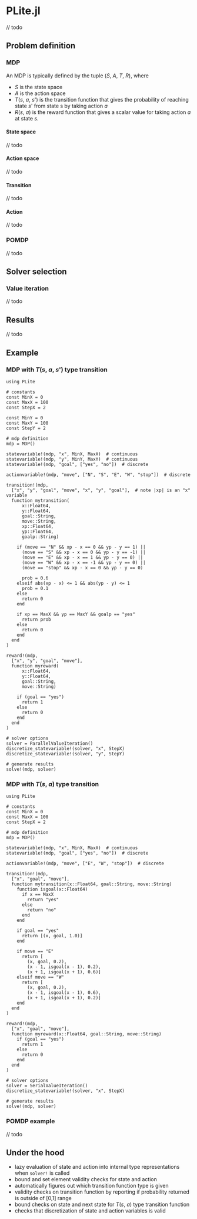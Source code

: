 # PLite.jl

// todo

## Problem definition

### MDP

An MDP is typically defined by the tuple (*S*, *A*, *T*, *R*), where

* *S* is the state space
* *A* is the action space
* *T*(*s*, *a*, *s*') is the transition function that gives the probability of reaching state *s*' from state s by taking action *a*
* *R*(*s*, *a*) is the reward function that gives a scalar value for taking action *a* at state *s*.

#### State space

// todo

#### Action space

// todo

#### Transition

// todo

#### Action

// todo

### POMDP

// todo

## Solver selection

### Value iteration

// todo

## Results

// todo

## Example

### MDP with *T*(*s*, *a*, *s*') type transition

```
using PLite

# constants
const MinX = 0
const MaxX = 100
const StepX = 2

const MinY = 0
const MaxY = 100
const StepY = 2

# mdp definition
mdp = MDP()

statevariable!(mdp, "x", MinX, MaxX)  # continuous
statevariable!(mdp, "y", MinY, MaxY)  # continuous
statevariable!(mdp, "goal", ["yes", "no"])  # discrete

actionvariable!(mdp, "move", ["N", "S", "E", "W", "stop"])  # discrete

transition!(mdp,
  ["x", "y", "goal", "move", "x", "y", "goal"],  # note |xp| is an "x" variable
  function mytransition(
      x::Float64,
      y::Float64,
      goal::String,
      move::String,
      xp::Float64,
      yp::Float64,
      goalp::String)

    if (move == "N" && xp - x == 0 && yp - y == 1) ||
      (move == "S" && xp - x == 0 && yp - y == -1) ||
      (move == "E" && xp - x == 1 && yp - y == 0) ||
      (move == "W" && xp - x == -1 && yp - y == 0) ||
      (move == "stop" && xp - x == 0 && yp - y == 0)

      prob = 0.6
    elseif abs(xp - x) <= 1 && abs(yp - y) <= 1
      prob = 0.1
    else
      return 0
    end

    if xp == MaxX && yp == MaxY && goalp == "yes"
      return prob
    else
      return 0
    end
  end
)

reward!(mdp,
  ["x", "y", "goal", "move"],
  function myreward(
      x::Float64,
      y::Float64,
      goal::String,
      move::String)

    if (goal == "yes")
      return 1
    else
      return 0
    end
  end
)

# solver options
solver = ParallelValueIteration()
discretize_statevariable!(solver, "x", StepX)
discretize_statevariable!(solver, "y", StepY)

# generate results
solve!(mdp, solver)
```

### MDP with *T*(*s*, *a*) type transition

```
using PLite

# constants
const MinX = 0
const MaxX = 100
const StepX = 2

# mdp definition
mdp = MDP()

statevariable!(mdp, "x", MinX, MaxX)  # continuous
statevariable!(mdp, "goal", ["yes", "no"])  # discrete

actionvariable!(mdp, "move", ["E", "W", "stop"])  # discrete

transition!(mdp,
  ["x", "goal", "move"],
  function mytransition(x::Float64, goal::String, move::String)
    function isgoal(x::Float64)
      if x == MaxX
        return "yes"
      else
        return "no"
      end
    end

    if goal == "yes"
      return [(x, goal, 1.0)]
    end

    if move == "E"
      return [
        (x, goal, 0.2),
        (x - 1, isgoal(x - 1), 0.2),
        (x + 1, isgoal(x + 1), 0.6)]
    elseif move == "W"
      return [
        (x, goal, 0.2),
        (x - 1, isgoal(x - 1), 0.6),
        (x + 1, isgoal(x + 1), 0.2)]
    end
  end
)

reward!(mdp,
  ["x", "goal", "move"],
  function myreward(x::Float64, goal::String, move::String)
    if (goal == "yes")
      return 1
    else
      return 0
    end
  end
)

# solver options
solver = SerialValueIteration()
discretize_statevariable!(solver, "x", StepX)

# generate results
solve!(mdp, solver)
```

### POMDP example

// todo

## Under the hood

* lazy evaluation of state and action into internal type representations when `solver!` is called
* bound and set element validity checks for state and action
* automatically figures out which transition function type is given
* validity checks on transition function by reporting if probability returned is outside of [0,1] range
* bound checks on state and next state for *T*(*s*, *a*) type transition function
* checks that discretization of state and action variables is valid
